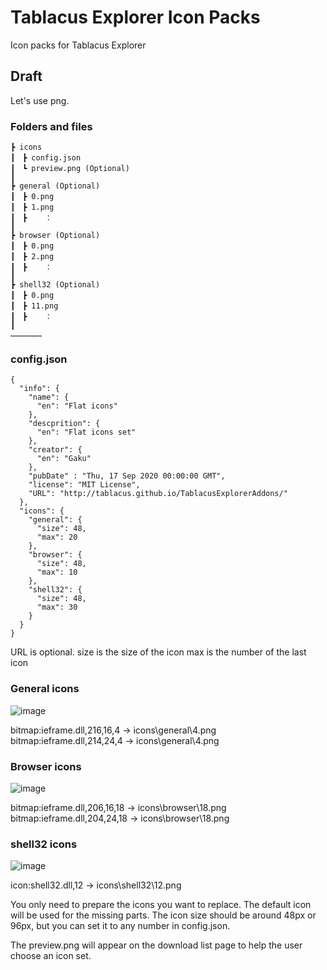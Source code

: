 # Tablacus Explorer Icon Packs
Icon packs for Tablacus Explorer

## Draft
Let's use png.

### Folders and files
```
┣ icons
┃　┣ config.json
┃　┗ preview.png (Optional)
┃
┣ general (Optional)
┃　┣ 0.png
┃　┣ 1.png
┃　┣    ：
┃
┣ browser (Optional)
┃　┣ 0.png
┃　┣ 2.png
┃　┣    ：
┃
┣ shell32 (Optional)
┃　┣ 0.png
┃　┣ 11.png
┃　┣    ：
┃
…………………
```
### config.json
```
{
  "info": {
    "name": {
      "en": "Flat icons"
    },
    "descprition": {
      "en": "Flat icons set"
    },
    "creator": {
      "en": "Gaku"
    },
    "pubDate" : "Thu, 17 Sep 2020 00:00:00 GMT",
    "license": "MIT License",
    "URL": "http://tablacus.github.io/TablacusExplorerAddons/"
  },
  "icons": {
    "general": {
      "size": 48,
      "max": 20
    },
    "browser": {
      "size": 48,
      "max": 10
    },
    "shell32": {
      "size": 48,
      "max": 30
    }
  }
}
```
URL is optional.
size is the size of the icon
max is the number of the last icon
### General icons
![image](https://user-images.githubusercontent.com/5156977/93665978-8bd15d80-fab5-11ea-87be-23ffe9295c2b.png)

bitmap:ieframe.dll,216,16,4 → icons\general\4.png
bitmap:ieframe.dll,214,24,4 → icons\general\4.png

### Browser icons
![image](https://user-images.githubusercontent.com/5156977/93665999-ab688600-fab5-11ea-967e-9111c5a638e9.png)

bitmap:ieframe.dll,206,16,18 → icons\browser\18.png
bitmap:ieframe.dll,204,24,18 → icons\browser\18.png

### shell32 icons
![image](https://user-images.githubusercontent.com/5156977/93666031-d6eb7080-fab5-11ea-9a74-2449e5047f10.png)

icon:shell32.dll,12 → icons\shell32\12.png

You only need to prepare the icons you want to replace.
The default icon will be used for the missing parts.
The icon size should be around 48px or 96px, but you can set it to any number in config.json.


The preview.png will appear on the download list page to help the user choose an icon set.
